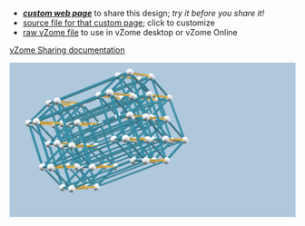 
 - [***custom web page***][post] to share this design; *try it before you share it!*
 - [source file for that custom page][source]; click to customize
 - [raw vZome file][raw] to use in vZome desktop or vZome Online

[vZome Sharing documentation](https://vzome.github.io/vzome/sharing.html#how-it-works)

![Image](<6DHypercubeJH.png>)


[post]: <https://ThynStyx.github.io/vzome-sharing/2021/12/10/6DHypercubeJH-20-30-00.html>
[source]: <https://github.com/ThynStyx/vzome-sharing/edit/main/_posts/2021-12-10-6DHypercubeJH-20-30-00.md>
[raw]: <https://raw.githubusercontent.com/ThynStyx/vzome-sharing/main/2021/12/10/20-30-00-6DHypercubeJH/6DHypercubeJH.vZome>